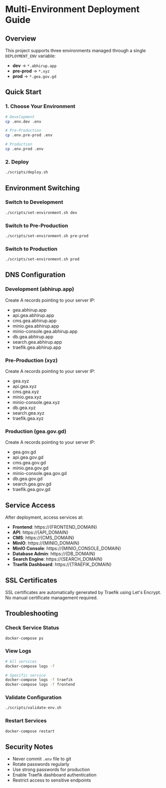 # Multi-Environment Deployment Guide

## Overview
This project supports three environments managed through a single `DEPLOYMENT_ENV` variable:
- **dev** → `*.abhirup.app`
- **pre-prod** → `*.xyz`
- **prod** → `*.gea.gov.gd`

## Quick Start

### 1. Choose Your Environment
```bash
# Development
cp .env.dev .env

# Pre-Production
cp .env.pre-prod .env

# Production
cp .env.prod .env
```

### 2. Deploy
```bash
./scripts/deploy.sh
```

## Environment Switching

### Switch to Development
```bash
./scripts/set-environment.sh dev
```

### Switch to Pre-Production
```bash
./scripts/set-environment.sh pre-prod
```

### Switch to Production
```bash
./scripts/set-environment.sh prod
```

## DNS Configuration

### Development (abhirup.app)
Create A records pointing to your server IP:
- gea.abhirup.app
- api.gea.abhirup.app
- cms.gea.abhirup.app
- minio.gea.abhirup.app
- minio-console.gea.abhirup.app
- db.gea.abhirup.app
- search.gea.abhirup.app
- traefik.gea.abhirup.app

### Pre-Production (xyz)
Create A records pointing to your server IP:
- gea.xyz
- api.gea.xyz
- cms.gea.xyz
- minio.gea.xyz
- minio-console.gea.xyz
- db.gea.xyz
- search.gea.xyz
- traefik.gea.xyz

### Production (gea.gov.gd)
Create A records pointing to your server IP:
- gea.gov.gd
- api.gea.gov.gd
- cms.gea.gov.gd
- minio.gea.gov.gd
- minio-console.gea.gov.gd
- db.gea.gov.gd
- search.gea.gov.gd
- traefik.gea.gov.gd

## Service Access

After deployment, access services at:
- **Frontend**: https://{FRONTEND_DOMAIN}
- **API**: https://{API_DOMAIN}
- **CMS**: https://{CMS_DOMAIN}
- **MinIO**: https://{MINIO_DOMAIN}
- **MinIO Console**: https://{MINIO_CONSOLE_DOMAIN}
- **Database Admin**: https://{DB_DOMAIN}
- **Search Engine**: https://{SEARCH_DOMAIN}
- **Traefik Dashboard**: https://{TRAEFIK_DOMAIN}

## SSL Certificates
SSL certificates are automatically generated by Traefik using Let's Encrypt.
No manual certificate management required.

## Troubleshooting

### Check Service Status
```bash
docker-compose ps
```

### View Logs
```bash
# All services
docker-compose logs -f

# Specific service
docker-compose logs -f traefik
docker-compose logs -f frontend
```

### Validate Configuration
```bash
./scripts/validate-env.sh
```

### Restart Services
```bash
docker-compose restart
```

## Security Notes
- Never commit `.env` file to git
- Rotate passwords regularly
- Use strong passwords for production
- Enable Traefik dashboard authentication
- Restrict access to sensitive endpoints